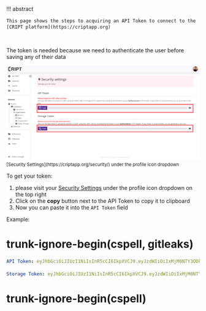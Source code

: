 !!! abstract

    This page shows the steps to acquiring an API Token to connect to the [CRIPT platform](https://criptapp.org)

<br/>

The token is needed because we need to authenticate the user before saving any of their data

<img class="screenshot-border" src="../../images/cript_token_page.png" alt="Screenshot of CRIPT security page where API token is found">

<small>
   [Security Settings](https://criptapp.org/security/)
   under the profile icon dropdown
</small>


To get your token:

1. please visit your [Security Settings](https://criptapp.org/security/) under the profile
   icon dropdown on the top right
2. Click on the **copy** button next to the API Token to copy it to clipboard
3. Now you can paste it into the `API Token` field

Example:

# trunk-ignore-begin(cspell, gitleaks)
```yaml
API Token: eyJhbGciOiJIUzI1NiIsInR5cCI6IkpXVCJ9.eyJzdWIiOiIxMjM0NTY3ODkwIiwibmFtZSI6IkpvaG4gRG9lIiwiaWF0IjoxNTE2MjM5MDIyfQ.SflKxwRJSMeKKF2QT4fwpMeJf36POk6yJV_adQssw5c

Storage Token: eyJhbGciOiJIUzI1NiIsInR5cCI6IkpXVCJ9.eyJzdWIiOiIxMjM0NTY3ODkwIiwibmFtZSI6IkpvaG4gU21pdGgiLCJpYXQiOjE1MTYyMzkwMjJ9.Q_w2AVguPRU2KskCXwR7ZHl09TQXEntfEA8Jj2_Jyew
```
# trunk-ignore-begin(cspell)
